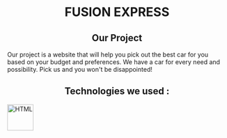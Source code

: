 <h1 align="center"> FUSION EXPRESS </h1>

<h2 align="center"> Our Project </h2>
Our project is a website that will help you pick out the best car for you based on your budget and preferences. We have a car for every need and possibility. Pick us and you won't be disappointed!

<h2 align="center"> Technologies we used : </h2>
<img src="https://tl.vhv.rs/dpng/s/127-1270973_thumb-image-icon-html-css-png-transparent-png.png" alt="HTML" height="60">

